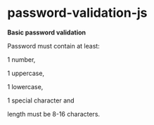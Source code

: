 # password-validation-js

**Basic password validation**
 
 Password must contain at least:
 
   1 number,
   
   1 uppercase,
   
   1 lowercase,
   
   1 special character and
   
   length must be 8-16 characters.  
